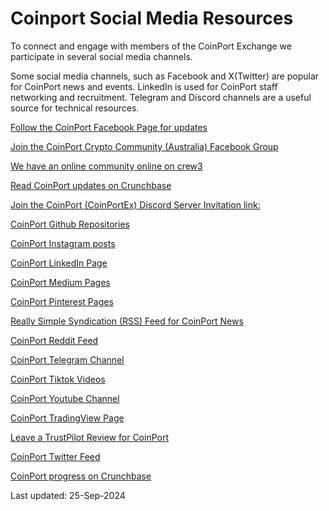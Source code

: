 # Coinport Social Media Resources

To connect and engage with members of the CoinPort Exchange we participate in several social media channels.

Some social media channels, such as Facebook and X(Twitter) are popular for CoinPort news and events. LinkedIn is used for CoinPort staff networking and recruitment. Telegram and Discord channels are a useful source for technical resources.

[Follow the CoinPort Facebook Page for updates](https://www.facebook.com/CoinPortEx/)

[Join the CoinPort Crypto Community (Australia) Facebook Group](https://www.facebook.com/groups/CoinPortEx/)

[We have an online community online on crew3](https://CoinPortEx.crew3.xyz/)

[Read CoinPort updates on Crunchbase](https://www.crunchbase.com/organization/CoinPortEx)

[Join the CoinPort (CoinPortEx) Discord Server Invitation link: ](https://discord.gg/kG2WQTJStn)

[CoinPort Github Repositories](https://github.com/CoinPort/)

[CoinPort Instagram posts](https://www.instagram.com/CoinPortEx/)

[CoinPort LinkedIn Page](https://www.linkedin.com/company/CoinPortEx/)

[CoinPort Medium Pages](https://medium.com/@CoinPortEx)

[CoinPort Pinterest Pages](https://www.pinterest.com.au/CoinPortEx/)

[Really Simple Syndication (RSS) Feed for CoinPort News](https://doc.coinport.com.au/feed.xml)

[CoinPort Reddit Feed](https://www.reddit.com/user/CoinPortEx/)

[CoinPort Telegram Channel](https://t.me/CoinPortEx)

[CoinPort Tiktok Videos](https://www.tiktok.com/@CoinPortEx)

[CoinPort Youtube Channel](https://www.youtube.com/@CoinPortEx)

[CoinPort TradingView Page](https://www.tradingview.com/u/CoinPortEx/)

[Leave a TrustPilot Review for CoinPort](https://au.trustpilot.com/review/coinport.com.au)

[CoinPort Twitter Feed](https://twitter.com/CoinPortEx)

[CoinPort progress on Crunchbase](https://www.crunchbase.com/organization/coin-harbour/)

Last updated: 25-Sep-2024
